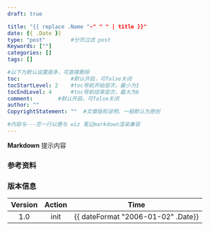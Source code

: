```yaml
---
draft: true

title: "{{ replace .Name "-" " " | title }}"
date: {{ .Date }}
type: "post"        #分页过滤 post
Keywords: [""]  
categories: []
tags: []

#以下为默认设置居多，可直接删除
toc:                #默认开启，可false关闭 
tocStartLevel: 2    #toc导航开始层次，最小为1
tocEndLevel: 4      #toc导航结束层次，最大为6
comment:        #默认开启，可false关闭 
author: ""
CopyrightStatement: ""  #文章版权说明，一般默认为原创

#内容与---空一行以便与 wiz 笔记markdown渲染兼容
---
```


**Markdown**  提示内容

<!--more-->


### 参考资料


### 版本信息

|Version|Action |Time |
|:--:|:--:|:--:|
|1.0|init|{{ dateFormat "2006-01-02" .Date}}|
 

 